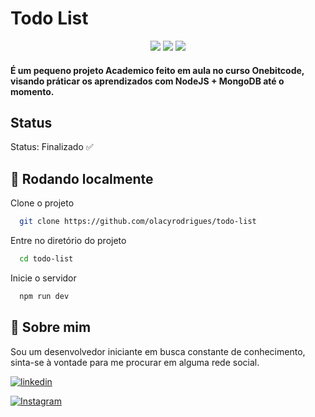 # Todo List

<p align="center">
  <img src="https://user-images.githubusercontent.com/71050110/227678330-4bb66be1-0d9f-4ece-b903-7e0670606723.png">
  <img src="https://user-images.githubusercontent.com/71050110/227678332-c6ce1bb1-5c47-4466-9571-07396ae87494.png">
  <img src="https://user-images.githubusercontent.com/71050110/227678333-2d276509-593b-458b-b8ef-0ff17cfcd035.png">
</p>

<h4>É um pequeno projeto Academico feito em aula no curso Onebitcode, visando práticar os aprendizados com NodeJS + MongoDB até o momento.</h4>

## Status

Status: Finalizado ✅

## 🎲 Rodando localmente

Clone o projeto

```bash
  git clone https://github.com/olacyrodrigues/todo-list
```

Entre no diretório do projeto

```bash
  cd todo-list
```

Inicie o servidor

```bash
  npm run dev
```

## 🚀 Sobre mim

<p>Sou um desenvolvedor iniciante em busca constante de conhecimento, sinta-se à vontade para
me procurar em alguma rede social.</p>

[![linkedin](https://img.shields.io/badge/linkedin-0A66C2?style=for-the-badge&logo=linkedin&logoColor=white)](https://www.linkedin.com/in/olacy-rodrigues-449a03170/)

[![Instagram](https://img.shields.io/badge/Instagram-E4405F?style=for-the-badge&logo=instagram&logoColor=white)](https://www.instagram.com/olacyrodrigues/)
